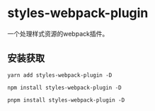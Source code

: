 # styles-webpack-plugin

一个处理样式资源的webpack插件。

## 安装获取

```shell
yarn add styles-webpack-plugin -D

npm install styles-webpack-plugin -D

pnpm install styles-webpack-plugin -D
```
